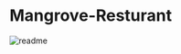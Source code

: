 # Mangrove-Resturant
![readme](https://github.com/eddiemws/Mangrove-Resturant/assets/106661971/cefa4c1b-45f4-4b2a-89f8-bdafd2e0d136)



